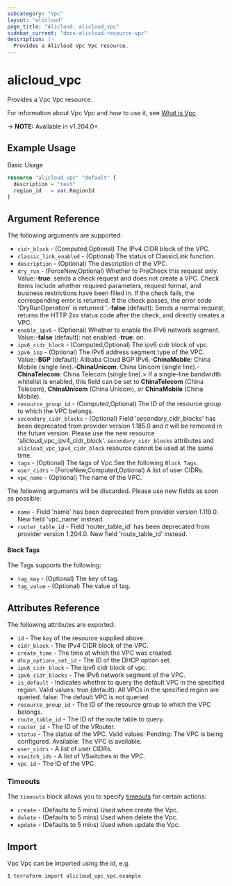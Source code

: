 ```yaml
---
subcategory: "Vpc"
layout: "alicloud"
page_title: "Alicloud: alicloud_vpc"
sidebar_current: "docs-alicloud-resource-vpc"
description: |-
  Provides a Alicloud Vpc Vpc resource.
---
```


# alicloud_vpc

Provides a Vpc Vpc resource.

For information about Vpc Vpc and how to use it, see [What is Vpc](https://www.alibabacloud.com/help/en/).

-> **NOTE:** Available in v1.204.0+.

## Example Usage

Basic Usage

```terraform
resource "alicloud_vpc" "default" {
  description = "test"
  region_id   = var.RegionId
}
```

## Argument Reference

The following arguments are supported:
* `cidr_block` - (Computed,Optional) The IPv4 CIDR block of the VPC.
* `classic_link_enabled` - (Optional) The status of ClassicLink function.
* `description` - (Optional) The description of the VPC.
* `dry_run` - (ForceNew,Optional) Whether to PreCheck this request only. Value:-**true**: sends a check request and does not create a VPC. Check items include whether required parameters, request format, and business restrictions have been filled in. If the check fails, the corresponding error is returned. If the check passes, the error code 'DryRunOperation' is returned '.-**false** (default): Sends a normal request, returns the HTTP 2xx status code after the check, and directly creates a VPC.
* `enable_ipv6` - (Optional) Whether to enable the IPv6 network segment. Value:-**false** (default): not enabled.-**true**: on.
* `ipv6_cidr_block` - (Computed,Optional) The ipv6 cidr block of vpc.
* `ipv6_isp` - (Optional) The IPv6 address segment type of the VPC. Value:-**BGP** (default): Alibaba Cloud BGP IPv6.-**ChinaMobile**: China Mobile (single line).-**ChinaUnicom**: China Unicom (single line).-**ChinaTelecom**: China Telecom (single line).> If a single-line bandwidth whitelist is enabled, this field can be set to **ChinaTelecom** (China Telecom), **ChinaUnicom** (China Unicom), or **ChinaMobile** (China Mobile).
* `resource_group_id` - (Computed,Optional) The ID of the resource group to which the VPC belongs.
* `secondary_cidr_blocks` - (Optional) Field 'secondary_cidr_blocks' has been deprecated from provider version 1.185.0 and it will be removed in the future version. Please use the new resource 'alicloud_vpc_ipv4_cidr_block'. `secondary_cidr_blocks` attributes and `alicloud_vpc_ipv4_cidr_block` resource cannot be used at the same time.
* `tags` - (Optional) The tags of Vpc.See the following `Block Tags`.
* `user_cidrs` - (ForceNew,Computed,Optional) A list of user CIDRs.
* `vpc_name` - (Optional) The name of the VPC.

The following arguments will be discarded. Please use new fields as soon as possible:
* `name` - Field 'name' has been deprecated from provider version 1.119.0. New field 'vpc_name' instead.
* `router_table_id` - Field 'router_table_id' has been deprecated from provider version 1.204.0. New field 'route_table_id' instead.

#### Block Tags

The Tags supports the following:
* `tag_key` - (Optional) The key of tag.
* `tag_value` - (Optional) The value of tag.



## Attributes Reference

The following attributes are exported:
* `id` - The `key` of the resource supplied above.
* `cidr_block` - The IPv4 CIDR block of the VPC.
* `create_time` - The time at which the VPC was created.
* `dhcp_options_set_id` - The ID of the DHCP option set.
* `ipv6_cidr_block` - The ipv6 cidr block of vpc.
* `ipv6_cidr_blocks` - The IPv6 network segment of the VPC.
* `is_default` - Indicates whether to query the default VPC in the specified region. Valid values:  true (default): All VPCs in the specified region are queried. false: The default VPC is not queried.
* `resource_group_id` - The ID of the resource group to which the VPC belongs.
* `route_table_id` - The ID of the route table to query.
* `router_id` - The ID of the VRouter.
* `status` - The status of the VPC. Valid values:  Pending: The VPC is being configured. Available: The VPC is available.
* `user_cidrs` - A list of user CIDRs.
* `vswitch_ids` - A list of VSwitches in the VPC.
* `vpc_id` - The ID of the VPC.

### Timeouts

The `timeouts` block allows you to specify [timeouts](https://www.terraform.io/docs/configuration-0-11/resources.html#timeouts) for certain actions:
* `create` - (Defaults to 5 mins) Used when create the Vpc.
* `delete` - (Defaults to 5 mins) Used when delete the Vpc.
* `update` - (Defaults to 5 mins) Used when update the Vpc.

## Import

Vpc Vpc can be imported using the id, e.g.

```shell
$ terraform import alicloud_vpc_vpc.example 
```